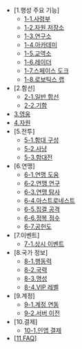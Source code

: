 * [1.행성 주요 기능]
  - [1-1.사령부](kor/101commandcenter.md)
  - [1-2.자원 저장소](kor/102resourcestorage.md)
  - [1-3.연구소](kor/103research.md)
  - [1-4.아카데미](kor/104academy.md)
  - [1-5.교역소](kor/105tradingpost.md)
  - [1-6.레이더](kor/106radar.md)
  - [1-7.스페이스 도크](kor/107spacedock.md)
  - [1-8.로보틱스 랩](kor/108roboticslab.md)
* [2.함선]
  - [2-1.일반 함선](kor/201normalship.md)
  - [2-2.기함](kor/202flagship.md)
* [3.영웅](kor/300hero.md)
* [4.자원](kor/400resource.md)
* [5.전투]
  - [5-1.함대 구성](kor/501fleetset.md)
  - [5-2.사냥](kor/502hunt.md)
  - [5-3.함대전](kor/503fleetbattle.md)
* [6.연맹]
  - [6-1.연맹 도움](kor/601fedhelp.md)
  - [6-2.연맹 연구](kor/602fedresearch.md)
  - [6-3.연맹 탐사](kor/603fedexploration.md)
  - [6-4.아스트로네스트](kor/604fedastronest.md)
  - [6-5.집결 공격](kor/605fedrallyattack.md)
  - [6-6.정복 점수](kor/606fedconquestscore.md)
  - [6-7.공헌도](kor/607fedcontribution.md)
* [7.이벤트]
  - [7-1.상시 이벤트](kor/701regularevent.md)
* [8.국가 정보]
  - [8-1.행동력](kor/801actionpoint.md)
  - [8-2.국력](kor/802nationalpower.md)
  - [8-3.명성](kor/803fame.md)
  - [8-4.VIP 레벨](kor/804viplevel.md)
* [9.계정]
  - [9-1.계정 연동](kor/901connectaccount.md)
  - [9-2.서버 이전](kor/902moveserver.md)
* [10.결제]
  - [10-1.인앱 결제](kor/1001inappbilling.md)
* [[11.FAQ](kor/1100faq.md)]


